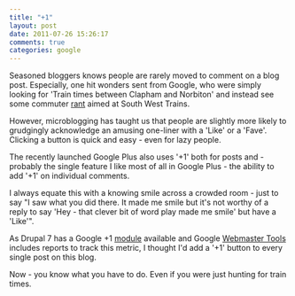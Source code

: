 ```yaml
---
title: "+1"
layout: post
date: 2011-07-26 15:26:17
comments: true
categories: google
---
```

Seasoned bloggers knows people are rarely moved to comment on a blog
post. Especially, one hit wonders sent from Google, who were simply
looking for 'Train times between Clapham and Norbiton' and instead see
some commuter
[rant](http://www.nbrightside.com/blog/2011/01/13/open-letter-south-west-trains/)
aimed at South West Trains.

However, microblogging has taught us that people are slightly more
likely to grudgingly acknowledge an amusing one-liner with a 'Like' or
a 'Fave'. Clicking a button is quick and easy - even for lazy people.

The recently launched Google Plus also uses '+1' both for posts and -
probably the single feature I like most of all in Google Plus - the
ability to add '+1' on individual comments.

I always equate this with a knowing smile across a crowded room - just
to say "I saw what you did there. It made me smile but it's not worthy
of a reply to say 'Hey - that clever bit of word play made me smile'
but have a 'Like'".

As Drupal 7 has a Google +1
[module](http://drupal.org/project/google_plusone) available and
Google
[Webmaster Tools](http://www.google.com/support/webmasters/?hl=en)
includes reports to track this metric, I thought I'd add a '+1' button
to every single post on this blog.

Now - you know what you have to do. Even if you were just hunting for
train times.
